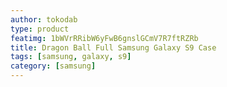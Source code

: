 ```yaml
---
author: tokodab
type: product
featimg: 1bWVrRRibW6yFwB6gnslGCmV7R7ftRZRb
title: Dragon Ball Full Samsung Galaxy S9 Case
tags: [samsung, galaxy, s9]
category: [samsung]
---
```

